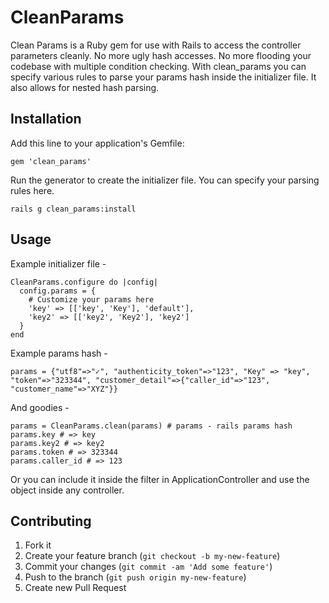 # CleanParams

Clean Params is a Ruby gem for use with Rails to access the controller parameters cleanly.
No more ugly hash accesses. No more flooding your codebase with multiple condition checking.
With clean_params you can specify various rules to parse your params hash inside the initializer file.
It also allows for nested hash parsing.

## Installation

Add this line to your application's Gemfile:

    gem 'clean_params'

Run the generator to create the initializer file. You can specify your parsing rules here.

    rails g clean_params:install

## Usage

Example initializer file -

	CleanParams.configure do |config|
	  config.params = {
	    # Customize your params here
	    'key' => [['key', 'Key'], 'default'],
		'key2' => [['key2', 'Key2'], 'key2']
	  }
	end
	
Example params hash -

	params = {"utf8"=>"✓", "authenticity_token"=>"123", "Key" => "key", "token"=>"323344", "customer_detail"=>{"caller_id"=>"123", "customer_name"=>"XYZ"}}
	
And goodies -

	params = CleanParams.clean(params) # params - rails params hash
	params.key # => key
	params.key2 # => key2
	params.token # => 323344
	params.caller_id # => 123
	
Or you can include it inside the filter in ApplicationController and use the object inside any controller.

## Contributing

1. Fork it
2. Create your feature branch (`git checkout -b my-new-feature`)
3. Commit your changes (`git commit -am 'Add some feature'`)
4. Push to the branch (`git push origin my-new-feature`)
5. Create new Pull Request
